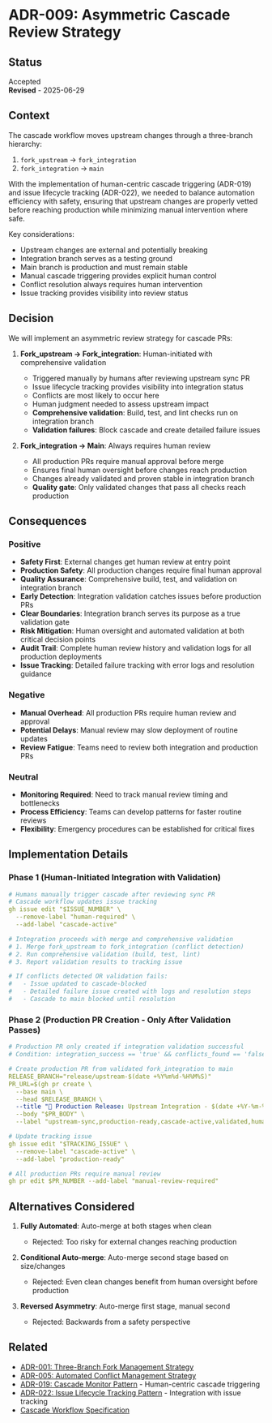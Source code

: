 # ADR-009: Asymmetric Cascade Review Strategy

## Status
Accepted  
**Revised** - 2025-06-29

## Context
The cascade workflow moves upstream changes through a three-branch hierarchy:
1. `fork_upstream` → `fork_integration` 
2. `fork_integration` → `main`

With the implementation of human-centric cascade triggering (ADR-019) and issue lifecycle tracking (ADR-022), we needed to balance automation efficiency with safety, ensuring that upstream changes are properly vetted before reaching production while minimizing manual intervention where safe.

Key considerations:
- Upstream changes are external and potentially breaking
- Integration branch serves as a testing ground
- Main branch is production and must remain stable
- Manual cascade triggering provides explicit human control
- Conflict resolution always requires human intervention
- Issue tracking provides visibility into review status

## Decision
We will implement an asymmetric review strategy for cascade PRs:

1. **Fork_upstream → Fork_integration**: Human-initiated with comprehensive validation
   - Triggered manually by humans after reviewing upstream sync PR
   - Issue lifecycle tracking provides visibility into integration status
   - Conflicts are most likely to occur here
   - Human judgment needed to assess upstream impact
   - **Comprehensive validation**: Build, test, and lint checks run on integration branch
   - **Validation failures**: Block cascade and create detailed failure issues

2. **Fork_integration → Main**: Always requires human review  
   - All production PRs require manual approval before merge
   - Ensures final human oversight before changes reach production
   - Changes already validated and proven stable in integration branch
   - **Quality gate**: Only validated changes that pass all checks reach production

## Consequences

### Positive
- **Safety First**: External changes get human review at entry point
- **Production Safety**: All production changes require final human approval
- **Quality Assurance**: Comprehensive build, test, and validation on integration branch
- **Early Detection**: Integration validation catches issues before production PRs
- **Clear Boundaries**: Integration branch serves its purpose as a true validation gate
- **Risk Mitigation**: Human oversight and automated validation at both critical decision points
- **Audit Trail**: Complete human review history and validation logs for all production deployments
- **Issue Tracking**: Detailed failure tracking with error logs and resolution guidance

### Negative
- **Manual Overhead**: All production PRs require human review and approval
- **Potential Delays**: Manual review may slow deployment of routine updates
- **Review Fatigue**: Teams need to review both integration and production PRs

### Neutral
- **Monitoring Required**: Need to track manual review timing and bottlenecks
- **Process Efficiency**: Teams can develop patterns for faster routine reviews
- **Flexibility**: Emergency procedures can be established for critical fixes

## Implementation Details

### Phase 1 (Human-Initiated Integration with Validation)
```yaml
# Humans manually trigger cascade after reviewing sync PR
# Cascade workflow updates issue tracking
gh issue edit "$ISSUE_NUMBER" \
  --remove-label "human-required" \
  --add-label "cascade-active"

# Integration proceeds with merge and comprehensive validation
# 1. Merge fork_upstream to fork_integration (conflict detection)
# 2. Run comprehensive validation (build, test, lint)
# 3. Report validation results to tracking issue

# If conflicts detected OR validation fails:
#   - Issue updated to cascade-blocked
#   - Detailed failure issue created with logs and resolution steps
#   - Cascade to main blocked until resolution
```

### Phase 2 (Production PR Creation - Only After Validation Passes)
```yaml
# Production PR only created if integration validation successful
# Condition: integration_success == 'true' && conflicts_found == 'false'

# Create production PR from validated fork_integration to main
RELEASE_BRANCH="release/upstream-$(date +%Y%m%d-%H%M%S)"
PR_URL=$(gh pr create \
  --base main \
  --head $RELEASE_BRANCH \
  --title "🚀 Production Release: Upstream Integration - $(date +%Y-%m-%d)" \
  --body "$PR_BODY" \
  --label "upstream-sync,production-ready,cascade-active,validated,human-required")

# Update tracking issue
gh issue edit "$TRACKING_ISSUE" \
  --remove-label "cascade-active" \
  --add-label "production-ready"

# All production PRs require manual review
gh pr edit $PR_NUMBER --add-label "manual-review-required"
```

## Alternatives Considered

1. **Fully Automated**: Auto-merge at both stages when clean
   - Rejected: Too risky for external changes reaching production

2. **Conditional Auto-merge**: Auto-merge second stage based on size/changes
   - Rejected: Even clean changes benefit from human oversight before production

3. **Reversed Asymmetry**: Auto-merge first stage, manual second
   - Rejected: Backwards from a safety perspective

## Related
- [ADR-001: Three-Branch Fork Management Strategy](001-three-branch-strategy.md)
- [ADR-005: Automated Conflict Management Strategy](005-conflict-management.md)
- [ADR-019: Cascade Monitor Pattern](019-cascade-monitor-pattern.md) - Human-centric cascade triggering
- [ADR-022: Issue Lifecycle Tracking Pattern](022-issue-lifecycle-tracking-pattern.md) - Integration with issue tracking
- [Cascade Workflow Specification](../cascade-workflow.md)